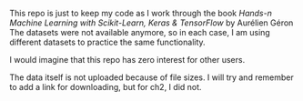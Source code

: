 This repo is just to keep my code as I work through the book *Hands-n Machine Learning with Scikit-Learn, Keras & TensorFlow* by Aurélien Géron
The datasets were not available anymore, so in each case, I am using different datasets to practice the same functionality.

I would imagine that this repo has zero interest for other users.

The data itself is not uploaded because of file sizes. I will try and remember to add a link for downloading, but for ch2, I did not.
